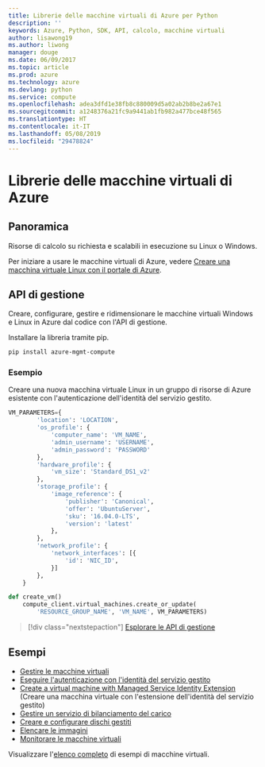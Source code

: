 ```yaml
---
title: Librerie delle macchine virtuali di Azure per Python
description: ''
keywords: Azure, Python, SDK, API, calcolo, macchine virtuali
author: lisawong19
ms.author: liwong
manager: douge
ms.date: 06/09/2017
ms.topic: article
ms.prod: azure
ms.technology: azure
ms.devlang: python
ms.service: compute
ms.openlocfilehash: adea3dfd1e38fb8c880009d5a02ab2b8be2a67e1
ms.sourcegitcommit: a1248376a21fc9a9441ab1fb982a477bce48f565
ms.translationtype: HT
ms.contentlocale: it-IT
ms.lasthandoff: 05/08/2019
ms.locfileid: "29478824"
---
```

# <a name="azure-virtual-machine-libraries"></a>Librerie delle macchine virtuali di Azure

## <a name="overview"></a>Panoramica

Risorse di calcolo su richiesta e scalabili in esecuzione su Linux o Windows.

Per iniziare a usare le macchine virtuali di Azure, vedere [Creare una macchina virtuale Linux con il portale di Azure](/azure/virtual-machines/linux/quick-create-portal).

## <a name="management-api"></a>API di gestione

Creare, configurare, gestire e ridimensionare le macchine virtuali Windows e Linux in Azure dal codice con l'API di gestione.

Installare la libreria tramite pip.

```bash
pip install azure-mgmt-compute 
```   

### <a name="example"></a>Esempio

Creare una nuova macchina virtuale Linux in un gruppo di risorse di Azure esistente con l'autenticazione dell'identità del servizio gestito.

```python
VM_PARAMETERS={
        'location': 'LOCATION',
        'os_profile': {
            'computer_name': 'VM_NAME',
            'admin_username': 'USERNAME',
            'admin_password': 'PASSWORD'
        },
        'hardware_profile': {
            'vm_size': 'Standard_DS1_v2'
        },
        'storage_profile': {
            'image_reference': {
                'publisher': 'Canonical',
                'offer': 'UbuntuServer',
                'sku': '16.04.0-LTS',
                'version': 'latest'
            },
        },
        'network_profile': {
            'network_interfaces': [{
                'id': 'NIC_ID',
            }]
        },
    }

def create_vm()
    compute_client.virtual_machines.create_or_update(
        'RESOURCE_GROUP_NAME', 'VM_NAME', VM_PARAMETERS)
```

> [!div class="nextstepaction"]
> [Esplorare le API di gestione](/python/api/overview/azure/virtualmachines/management)

## <a name="samples"></a>Esempi

* [Gestire le macchine virtuali][1]
* [Eseguire l'autenticazione con l'identità del servizio gestito][2]
* [Create a virtual machine with Managed Service Identity Extension][3] (Creare una macchina virtuale con l'estensione dell'identità del servizio gestito)
* [Gestire un servizio di bilanciamento del carico][4]
* [Creare e configurare dischi gestiti][5]
* [Elencare le immagini][6] 
* [Monitorare le macchine virtuali][7]

Visualizzare l'[elenco completo](https://azure.microsoft.com/resources/samples/?platform=python&term=virtual-machines) di esempi di macchine virtuali.

[1]: https://azure.microsoft.com/resources/samples/virtual-machines-python-manage/
[2]: https://github.com/Azure-Samples/resource-manager-python-manage-resources-with-msi
[3]: https://github.com/Azure-Samples/compute-python-msi-vm
[4]: https://azure.microsoft.com/resources/samples/network-python-manage-loadbalancer
[5]: ../docs-ref-conceptual/python-sdk-azure-samples-managed-disks.md
[6]: ../docs-ref-conceptual/python-sdk-azure-samples-list-images.md
[7]: ../docs-ref-conceptual/python-sdk-azure-samples-monitor-vms.md